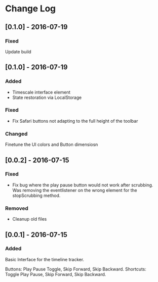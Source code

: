 # Change Log

## [0.1.0] - 2016-07-19
### Fixed
Update build

## [0.1.0] - 2016-07-19
### Added
- Timescale interface element
- State restoration via LocalStorage

### Fixed
- Fix Safari buttons not adapting to the full height of the toolbar

### Changed
Finetune the UI colors and Button dimensiosn

## [0.0.2] - 2016-07-15
### Fixed
- Fix bug where the play pause button would not work after scrubbing.
  Was removing the eventlistener on the wrong element for the stopScrubbing method.

### Removed
- Cleanup old files

## [0.0.1] - 2016-07-15
### Added
Basic Interface for the timeline tracker.

Buttons: Play Pause Toggle, Skip Forward, Skip Backward.
Shortcuts: Toggle Play Pause, Skip Forward, Skip Backward.
